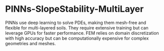 # PINNs-SlopeStability-MultiLayer
PINNs use deep learning to solve PDEs, making them mesh-free and flexible for multi-layered soils. They require extensive training but can leverage GPUs for faster performance. FEM relies on domain discretization with high accuracy but can be computationally expensive for complex geometries and meshes.
